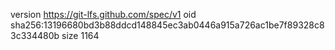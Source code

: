 version https://git-lfs.github.com/spec/v1
oid sha256:13196680bd3b88ddcd148845ec3ab0446a915a726ac1be7f89328c83c334480b
size 1164
